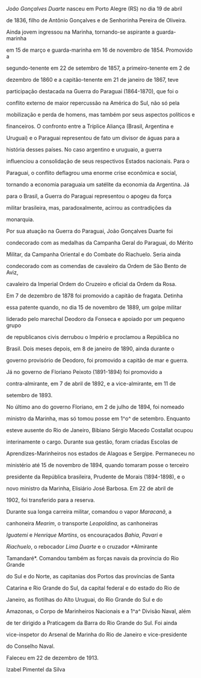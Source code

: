 

*João Gonçalves Duarte* nasceu em Porto Alegre (RS) no dia 19 de abril

de 1836, filho de Antônio Gonçalves e de Senhorinha Pereira de Oliveira.



Ainda jovem ingressou na Marinha, tornando-se aspirante a guarda-marinha

em 15 de março e guarda-marinha em 16 de novembro de 1854. Promovido a

segundo-tenente em 22 de setembro de 1857, a primeiro-tenente em 2 de

dezembro de 1860 e a capitão-tenente em 21 de janeiro de 1867, teve

participação destacada na Guerra do Paraguai (1864-1870), que foi o

conflito externo de maior repercussão na América do Sul, não só pela

mobilização e perda de homens, mas também por seus aspectos políticos e

financeiros. O confronto entre a Tríplice Aliança (Brasil, Argentina e

Uruguai) e o Paraguai representou de fato um divisor de águas para a

história desses países. No caso argentino e uruguaio, a guerra

influenciou a consolidação de seus respectivos Estados nacionais. Para o

Paraguai, o conflito deflagrou uma enorme crise econômica e social,

tornando a economia paraguaia um satélite da economia da Argentina. Já

para o Brasil, a Guerra do Paraguai representou o apogeu da força

militar brasileira, mas, paradoxalmente, acirrou as contradições da

monarquia.



Por sua atuação na Guerra do Paraguai, João Gonçalves Duarte foi

condecorado com as medalhas da Campanha Geral do Paraguai, do Mérito

Militar, da Campanha Oriental e do Combate do Riachuelo. Seria ainda

condecorado com as comendas de cavaleiro da Ordem de São Bento de Aviz,

cavaleiro da Imperial Ordem do Cruzeiro e oficial da Ordem da Rosa.



Em 7 de dezembro de 1878 foi promovido a capitão de fragata. Detinha

essa patente quando, no dia 15 de novembro de 1889, um golpe militar

liderado pelo marechal Deodoro da Fonseca e apoiado por um pequeno grupo

de republicanos civis derrubou o Império e proclamou a República no

Brasil. Dois meses depois, em 8 de janeiro de 1890, ainda durante o

governo provisório de Deodoro, foi promovido a capitão de mar e guerra.

Já no governo de Floriano Peixoto (1891-1894) foi promovido a

contra-almirante, em 7 de abril de 1892, e a vice-almirante, em 11 de

setembro de 1893.



No último ano do governo Floriano, em 2 de julho de 1894, foi nomeado

ministro da Marinha, mas só tomou posse em 1^o^ de setembro. Enquanto

esteve ausente do Rio de Janeiro, Bibiano Sérgio Macedo Costallat ocupou

interinamente o cargo. Durante sua gestão, foram criadas Escolas de

Aprendizes-Marinheiros nos estados de Alagoas e Sergipe. Permaneceu no

ministério até 15 de novembro de 1894, quando tomaram posse o terceiro

presidente da República brasileira, Prudente de Morais (1894-1898), e o

novo ministro da Marinha, Elisiário José Barbosa. Em 22 de abril de

1902, foi transferido para a reserva.



Durante sua longa carreira militar, comandou o vapor *Maracanã*, a

canhoneira *Mearim*, o transporte *Leopoldina*, as canhoneiras

*Iguatemi* e *Henrique Martins*, os encouraçados *Bahia*, *Pavari* e

*Riachuelo*, o rebocador *Lima Duarte* e o cruzador *Almirante

Tamandaré*. Comandou também as forças navais da província do Rio Grande

do Sul e do Norte, as capitanias dos Portos das províncias de Santa

Catarina e Rio Grande do Sul, da capital federal e do estado do Rio de

Janeiro, as flotilhas do Alto Uruguai, do Rio Grande do Sul e do

Amazonas, o Corpo de Marinheiros Nacionais e a 1^a^ Divisão Naval, além

de ter dirigido a Praticagem da Barra do Rio Grande do Sul. Foi ainda

vice-inspetor do Arsenal de Marinha do Rio de Janeiro e vice-presidente

do Conselho Naval.



Faleceu em 22 de dezembro de 1913.



Izabel Pimentel da Silva



